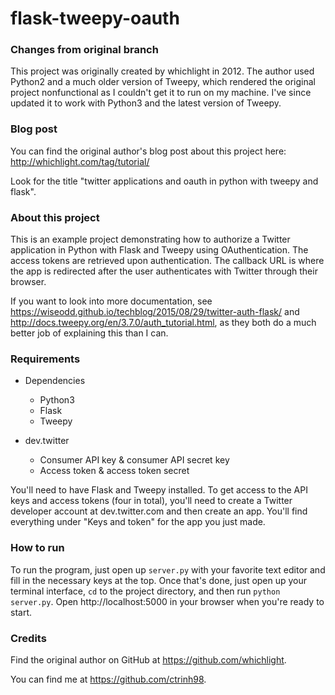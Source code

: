 # flask-tweepy-oauth

### Changes from original branch

This project was originally created by whichlight in 2012. The author used Python2 and a much older version of Tweepy, which rendered the original project nonfunctional as I couldn't get it to run on my machine. I've since updated it to work with Python3 and the latest version of Tweepy.

### Blog post

You can find the original author's blog post about this project here:
http://whichlight.com/tag/tutorial/ 

Look for the title "twitter applications and oauth in python with tweepy and flask".

### About this project

This is an example project demonstrating how to authorize a Twitter application in Python with Flask
and Tweepy using OAuthentication. The access tokens are retrieved upon authentication. The callback URL 
is where the app is redirected after the user authenticates with Twitter through their browser.

If you want to look into more documentation, see https://wiseodd.github.io/techblog/2015/08/29/twitter-auth-flask/ and http://docs.tweepy.org/en/3.7.0/auth_tutorial.html, as they both do a much better job of explaining this than I can.

### Requirements

* Dependencies
  * Python3
  * Flask
  * Tweepy
  
* dev.twitter
  * Consumer API key & consumer API secret key
  * Access token & access token secret

You'll need to have Flask and Tweepy installed.  To get access to the API keys and access tokens (four in total), you'll need to create a Twitter developer account at dev.twitter.com and then create an app. You'll find everything under "Keys and token" for the app you just made.

### How to run

To run the program, just open up `server.py` with your favorite text editor and fill in the necessary keys at the top. Once that's done, just open up your terminal interface, `cd` to the project directory, and then run `python server.py`. Open http://localhost:5000 in your browser when you're ready to start.

### Credits
Find the original author on GitHub at https://github.com/whichlight.

You can find me at https://github.com/ctrinh98.
